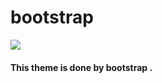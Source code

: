 # bootstrap
<img style="display:block;margin-left:auto;margin-right:auto;" src="https://fuzati.com/wp-content/uploads/2016/12/Bootstrap-Logo.png">

<h4 >This theme is done by bootstrap .</h4>

